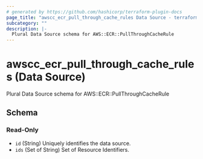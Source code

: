 ```yaml
---
# generated by https://github.com/hashicorp/terraform-plugin-docs
page_title: "awscc_ecr_pull_through_cache_rules Data Source - terraform-provider-awscc"
subcategory: ""
description: |-
  Plural Data Source schema for AWS::ECR::PullThroughCacheRule
---
```


# awscc_ecr_pull_through_cache_rules (Data Source)

Plural Data Source schema for AWS::ECR::PullThroughCacheRule



<!-- schema generated by tfplugindocs -->
## Schema

### Read-Only

- `id` (String) Uniquely identifies the data source.
- `ids` (Set of String) Set of Resource Identifiers.
